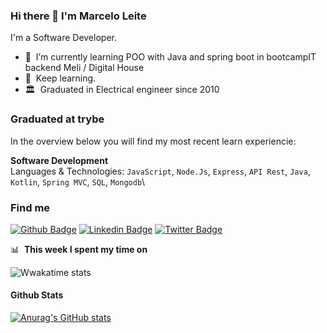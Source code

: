 ### Hi there 👋 I'm Marcelo Leite

I'm a Software Developer.
- 🌱 &nbsp;I’m currently learning POO with Java and spring boot in bootcampIT backend Meli / Digital House
- 🚀 &nbsp;Keep learning.
- 🏛️ &nbsp;Graduated in Electrical engineer since 2010

### Graduated at trybe
In the overview below you will find my most recent learn experiencie:

**Software Development**\
Languages & Technologies: `JavaScript`, `Node.Js`, `Express`, `API Rest`, `Java`, `Kotlin`, `Spring MVC`, `SQL`, `Mongodb`\

### Find me

[![Github Badge](https://img.shields.io/badge/-Github-000?style=flat-square&logo=Github&logoColor=white&link=https://github.com/fagnerpsantos)](https://github.com/marsleite)
[![Linkedin Badge](https://img.shields.io/badge/-LinkedIn-blue?style=flat-square&logo=Linkedin&logoColor=white&link=https://www.linkedin.com/in/fagnerpsantos/)](https://www.linkedin.com/in/marsleite/)
[![Twitter Badge](https://img.shields.io/badge/-Twitter-1ca0f1?style=flat-square&labelColor=1ca0f1&logo=twitter&logoColor=white&link=https://twitter.com/fagnerpsantos)](https://twitter.com/marsleite1)


📊 &nbsp;**This week I spent my time on**

![Wwakatime stats](https://github-readme-stats-taupe-two.vercel.app/api/wakatime?username=marsleite&hide_title=true&hide_border=true&langs_count=5&bg_color=00000000&text_color=777)

#### Github Stats

[![Anurag's GitHub stats](https://github-readme-stats.vercel.app/api?username=marsleite&theme=tokyonight)](https://github.com/anuraghazra/github-readme-stats)
